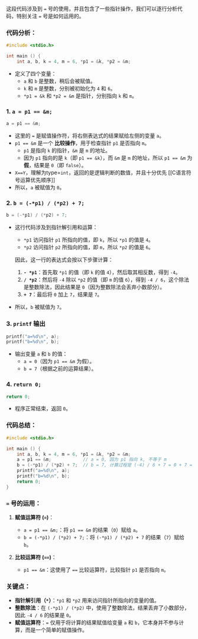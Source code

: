 这段代码涉及到 `=` 号的使用，并且包含了一些指针操作，我们可以逐行分析代码，特别关注 `=` 号是如何运用的。
### 代码分析：

```c
#include <stdio.h>

int main () {
    int a, b, k = 4, m = 6, *p1 = &k, *p2 = &m;
```

- 定义了四个变量：
    - `a` 和 `b` 是整数，稍后会被赋值。
    - `k` 和 `m` 是整数，分别被初始化为 `4` 和 `6`。
    - `*p1 = &k` 和 `*p2 = &m` 是指针，分别指向 `k` 和 `m`。

### 1. **`a = p1 == &m;`**

```c
a = p1 == &m;
```

- 这里的 `=` 是赋值操作符，将右侧表达式的结果赋给左侧的变量 `a`。
- `p1 == &m` 是一个 **比较操作**，用于检查指针 `p1` 是否指向 `m`。
    - `p1` 是指向 `k` 的指针，`&m` 是 `m` 的地址。
    - 因为 `p1` 指向的是 `k`（即 `p1 == &k`），而 `&m` 是 `m` 的地址，所以 `p1 == &m` 为 **假**，结果是 `0`（即 `false`）。
- `X==Y`，理解为type=`int`，返回的是逻辑判断的数值，并且十分优先 [[C语言符号运算优先顺序]]
- 所以，`a` 被赋值为 `0`。

### 2. **`b = (-*p1) / (*p2) + 7;`**

```c
b = (-*p1) / (*p2) + 7;
```

- 这行代码涉及到指针解引用和运算：
    
    - `*p1` 访问指针 `p1` 所指向的值，即 `k`，所以 `*p1` 的值是 `4`。
    - `*p2` 访问指针 `p2` 所指向的值，即 `m`，所以 `*p2` 的值是 `6`。
    
    因此，这一行的表达式会按以下步骤计算：
    
    1. **`- *p1`**：首先取 `*p1` 的值（即 `k` 的值 `4`），然后取其相反数，得到 `-4`。
    2. **`/ *p2`**：然后将 `-4` 除以 `*p2` 的值（即 `m` 的值 `6`），得到 `-4 / 6`，这个除法是整数除法，因此结果是 `0`（因为整数除法会丢弃小数部分）。
    3. **`+ 7`**：最后将 `0` 加上 `7`，结果是 `7`。
- 所以，`b` 被赋值为 `7`。
    

### 3. **`printf` 输出**

```c
printf("a=%d\n", a);
printf("b=%d\n", b);
```

- 输出变量 `a` 和 `b` 的值：
    - `a = 0`（因为 `p1 == &m` 为假）。
    - `b = 7`（根据之前的运算结果）。

### 4. **`return 0;`**

```c
return 0;
```

- 程序正常结束，返回 `0`。

### 代码总结：

```c
#include <stdio.h>

int main () {
    int a, b, k = 4, m = 6, *p1 = &k, *p2 = &m;
    a = p1 == &m;            // a = 0, 因为 p1 指向 k, 不等于 m
    b = (-*p1) / (*p2) + 7;  // b = 7, 计算过程是 (-4) / 6 + 7 = 0 + 7 = 7
    printf("a=%d\n", a);
    printf("b=%d\n", b);
    return 0;
}
```

### `=` 号的运用：

1. **赋值运算符 (`=`)**：
    
    - `a = p1 == &m;`：将 `p1 == &m` 的结果（`0`）赋给 `a`。
    - `b = (-*p1) / (*p2) + 7;`：将 `(-*p1) / (*p2) + 7` 的结果（`7`）赋给 `b`。
2. **比较运算符 (`==`)**：
    
    - `p1 == &m`：这使用了 `==` 比较运算符，比较指针 `p1` 是否指向 `m`。

### 关键点：

- **指针解引用（`*`）**：`*p1` 和 `*p2` 用来访问指针所指向的变量的值。
- **整数除法**：在 `(-*p1) / (*p2)` 中，使用了整数除法，结果丢弃了小数部分，因此 `-4 / 6` 的结果是 `0`。
- **赋值运算符**：`=` 仅用于将计算的结果赋值给变量 `a` 和 `b`，它本身并不参与计算，而是一个简单的赋值操作。